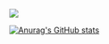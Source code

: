 <img src="https://img.shields.io/badge/20232a?style=flat-square&logo=javascript&logoColor=F7DF1E"/></a>

[![Anurag's GitHub stats](https://github-readme-stats.vercel.app/api?username=EFCTO)](https://github.com/EFCTO/github-readme-stats)
